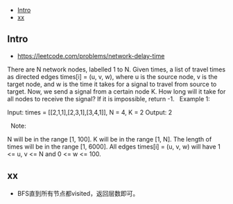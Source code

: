 - [Intro](#intro)
- [xx](#xx)

## Intro

- https://leetcode.com/problems/network-delay-time

There are N network nodes, labelled 1 to N.
Given times, a list of travel times as directed edges times[i] = (u, v, w), where u is the source node, v is the target node, and w is the time it takes for a signal to travel from source to target.
Now, we send a signal from a certain node K. How long will it take for all nodes to receive the signal? If it is impossible, return -1.
 
Example 1:


Input: times = [[2,1,1],[2,3,1],[3,4,1]], N = 4, K = 2
Output: 2

 
Note:

N will be in the range [1, 100].
K will be in the range [1, N].
The length of times will be in the range [1, 6000].
All edges times[i] = (u, v, w) will have 1 <= u, v <= N and 0 <= w <= 100.



## xx


- BFS直到所有节点都visited，返回层数即可。



